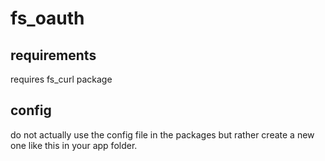 # fs_oauth

## requirements
requires fs_curl package

## config

do not actually use the config file in the packages but rather create a new one like this in your app folder.
